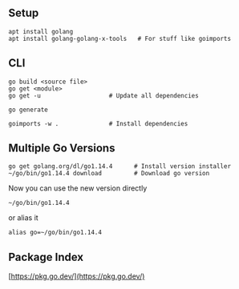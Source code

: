 ## Setup

    apt install golang
    apt install golang-golang-x-tools   # For stuff like goimports

## CLI

    go build <source file>
    go get <module>
    go get -u                   # Update all dependencies
    
    go generate
    
    goimports -w .              # Install dependencies

## Multiple Go Versions

    go get golang.org/dl/go1.14.4      # Install version installer
    ~/go/bin/go1.14.4 download         # Download go version

Now you can use the new version directly

    ~/go/bin/go1.14.4

or alias it

    alias go=~/go/bin/go1.14.4

## Package Index

[https://pkg.go.dev/](https://pkg.go.dev/)
